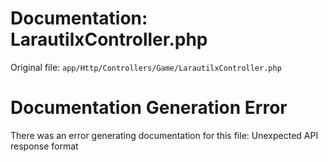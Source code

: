 # Documentation: LarautilxController.php

Original file: `app/Http/Controllers/Game/LarautilxController.php`

# Documentation Generation Error

There was an error generating documentation for this file: Unexpected API response format